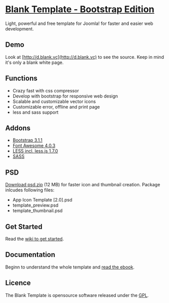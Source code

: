 # [Blank Template - Bootstrap Edition](http://blank.vc)

Light, powerful and free template for Joomla!
for faster and easier web development.

## Demo

Look at [http://d.blank.vc](http://d.blank.vc) to see the source. Keep in mind it's only a blank white page.

## Functions

* Crazy fast with css compressor
* Develop with bootstrap for responsive web design
* Scalable and customizable vector icons
* Customizable error, offline and print page
* less and sass support

## Addons 

* [Bootstrap 3.1.1](http://getbootstrap.com/)
* [Font Awesome 4.0.3](https://fortawesome.github.io/Font-Awesome/)
* [LESS incl. less.js 1.7.0](http://lesscss.org/)
* [SASS](http://sass-lang.com/)

## PSD

[Download psd.zip](http://itr.im/psd) (12 MB) for faster icon and thumbnail creation. Package inlcudes following files:

* App Icon Template [2.0].psd
* template_preview.psd
* template_thumbnail.psd

## Get Started

Read the [wiki to get started](https://github.com/Bloggerschmidt/Blank-Template/wiki/Getting-started).

## Documentation

Beginn to understand the whole template and [read the ebook](http://blank.vc/ebook.html).

## Licence

The Blank Template is opensource software released under the [GPL](http://www.gnu.org/licenses/gpl-2.0.txt).
